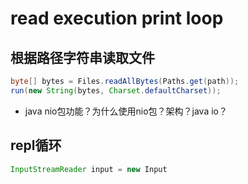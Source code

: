 # read execution print loop

## 根据路径字符串读取文件

```java
byte[] bytes = Files.readAllBytes(Paths.get(path));
run(new String(bytes, Charset.defaultCharset));
```

+ java nio包功能？为什么使用nio包？架构？java io？

## repl循环

```java
InputStreamReader input = new Input
```

